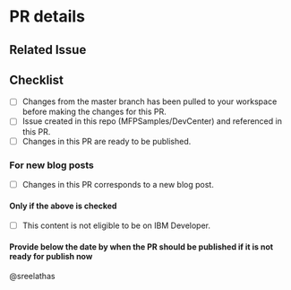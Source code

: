# PR details

<!--- Provide a general summary of your changes in the Title above -->


## Related Issue

<!--- This project only accepts pull requests related to open issues created in this repo (MFPSamples/DevCenter) -->
<!--- If suggesting a new feature or change, please discuss it in an issue first -->
<!--- Please link to the issue here: -->

## Checklist

<!--- Go over all the following points, and put an `x` in all the boxes that apply. -->
<!--- If you're unsure about any of these, don't hesitate to ask. -->

- [ ] Changes from the master branch has been pulled to your workspace before making the changes for this PR.
- [ ] Issue created in this repo (MFPSamples/DevCenter) and referenced in this PR.
- [ ] Changes in this PR are ready to be published.

### For new blog posts
- [ ] Changes in this PR corresponds to a new blog post.

#### Only if the above is checked
- [ ] This content is not eligible to be on IBM Developer.

#### Provide below the date by when the PR should be published if it is not ready for publish now
<!-- PR will be merged only when you indicate its readiness for publish. -->

@sreelathas
